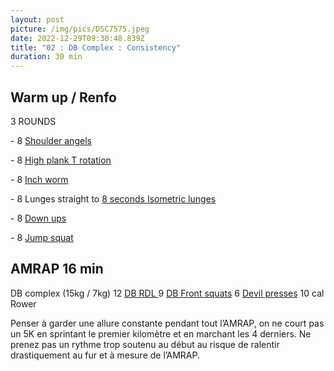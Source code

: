 ```yaml
---
layout: post
picture: /img/pics/DSC7575.jpeg
date: 2022-12-29T09:30:48.839Z
title: "02 : DB Complex : Consistency"
duration: 30 min
---
```

## Warm up / Renfo

3 ROUNDS

\- 8 [Shoulder angels ](https://www.youtube.com/watch?v=4sRUwmB6vR8)

\- 8 [High plank T rotation](https://www.youtube.com/watch?v=4sRUwmB6vR8)

\- 8 [Inch worm](https://www.youtube.com/watch?v=pv_8CdDPAAk)

\- 8 Lunges straight to [8 seconds Isometric lunges](https://www.youtube.com/watch?v=iF3QuR6BfgU)

\- 8 [Down ups ](https://www.youtube.com/watch?v=B3jLmb7dWLY)

\- 8 [Jump squat ](https://www.youtube.com/watch?v=flBodwEKe30)

## AMRAP 16 min

DB complex (15kg / 7kg)
12 [DB RDL ](https://www.youtube.com/watch?v=WIcpu2UkJoY)
9 [DB Front squats](https://www.youtube.com/watch?v=B86Zj72LwzA)
6 [Devil presses](https://www.youtube.com/watch?v=hc6dfJHRcD0)
10 cal Rower 

Penser à garder une allure constante pendant tout l’AMRAP, on ne court pas un 5K en sprintant le premier kilomètre et en marchant les 4 derniers. Ne prenez pas un rythme trop soutenu au début au risque de ralentir drastiquement au fur et à mesure de l’AMRAP.